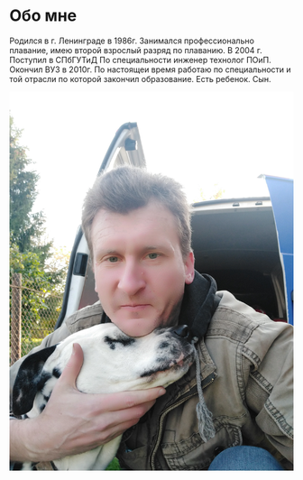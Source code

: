 # Обо мне
Родился в г. Ленинграде в 1986г.
Занимался профессионально плавание, имею второй взрослый разряд по плаванию.
В 2004 г. Поступил в СПбГУТиД 
По специальности инженер технолог ПОиП.
Окончил ВУЗ в 2010г.
По настоящеи время работаю по специальности и той отрасли по которой закончил образование. 
Есть ребенок. Сын. 

![Я с любимой собакой](/images/IMG_20211001_100717.jpg)

